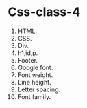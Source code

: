 # Css-class-4

1. HTML.
2. CSS.
3. Div.
4. h1,id,p.
5. Footer.
6. Google font.
7. Font weight.
8. Line height.
9. Letter spacing.
10. Font family.
